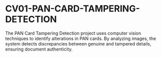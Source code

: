 # CV01-PAN-CARD-TAMPERING-DETECTION
The PAN Card Tampering Detection project uses computer vision techniques to identify alterations in PAN cards. By analyzing images, the system detects discrepancies between genuine and tampered details, ensuring document authenticity.
